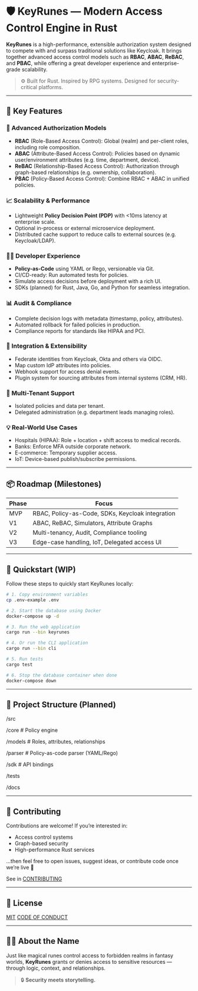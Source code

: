 # 🛡️ KeyRunes — Modern Access Control Engine in Rust

**KeyRunes** is a high-performance, extensible authorization system designed to compete with and surpass traditional solutions like Keycloak. It brings together advanced access control models such as **RBAC**, **ABAC**, **ReBAC**, and **PBAC**, while offering a great developer experience and enterprise-grade scalability.

> ⚙️ Built for Rust. Inspired by RPG systems. Designed for security-critical platforms.

---

## 🚀 Key Features

### 🔐 Advanced Authorization Models

- **RBAC** (Role-Based Access Control): Global (realm) and per-client roles, including role composition.
- **ABAC** (Attribute-Based Access Control): Policies based on dynamic user/environment attributes (e.g. time, department, device).
- **ReBAC** (Relationship-Based Access Control): Authorization through graph-based relationships (e.g. ownership, collaboration).
- **PBAC** (Policy-Based Access Control): Combine RBAC + ABAC in unified policies.

### 📈 Scalability & Performance

- Lightweight **Policy Decision Point (PDP)** with <10ms latency at enterprise scale.
- Optional in-process or external microservice deployment.
- Distributed cache support to reduce calls to external sources (e.g. Keycloak/LDAP).

### 👨‍💻 Developer Experience

- **Policy-as-Code** using YAML or Rego, versionable via Git.
- CI/CD-ready: Run automated tests for policies.
- Simulate access decisions before deployment with a rich UI.
- SDKs (planned) for Rust, Java, Go, and Python for seamless integration.

### 📊 Audit & Compliance

- Complete decision logs with metadata (timestamp, policy, attributes).
- Automated rollback for failed policies in production.
- Compliance reports for standards like HIPAA and PCI.

### 🔌 Integration & Extensibility

- Federate identities from Keycloak, Okta and others via OIDC.
- Map custom IdP attributes into policies.
- Webhook support for access denial events.
- Plugin system for sourcing attributes from internal systems (CRM, HR).

### 🏢 Multi-Tenant Support

- Isolated policies and data per tenant.
- Delegated administration (e.g. department leads managing roles).

### 💡 Real-World Use Cases

- Hospitals (HIPAA): Role + location + shift access to medical records.
- Banks: Enforce MFA outside corporate network.
- E-commerce: Temporary supplier access.
- IoT: Device-based publish/subscribe permissions.

---

## 📦 Roadmap (Milestones)

| Phase | Focus |
|-------|-------|
| MVP   | RBAC, Policy-as-Code, SDKs, Keycloak integration |
| V1    | ABAC, ReBAC, Simulators, Attribute Graphs |
| V2    | Multi-tenancy, Audit, Compliance tooling |
| V3    | Edge-case handling, IoT, Delegated access UI |

---

## 🧪 Quickstart (WIP)

Follow these steps to quickly start KeyRunes locally:

```bash
# 1. Copy environment variables
cp .env-example .env

# 2. Start the database using Docker
docker-compose up -d

# 3. Run the web application
cargo run --bin keyrunes

# 4. Or run the CLI application
cargo run --bin cli

# 5. Run tests 
cargo test

# 6. Stop the database container when done
docker-compose down
```
---

## 📂 Project Structure (Planned)

/src

/core # Policy engine

/models # Roles, attributes, relationships

/parser # Policy-as-code parser (YAML/Rego)

/sdk # API bindings

/tests

/docs

---

## 🤝 Contributing

Contributions are welcome! If you’re interested in:
- Access control systems
- Graph-based security
- High-performance Rust services

…then feel free to open issues, suggest ideas, or contribute code once we’re live 🚀

See in [CONTRIBUTING](CONTRIBUTING.md)

---

## 📄 License

[MIT](LICENSE)
[CODE OF CONDUCT](CODE_OF_CONDUCT.md)

---

## 🧙‍♂️ About the Name

Just like magical runes control access to forbidden realms in fantasy worlds, **KeyRunes** grants or denies access to sensitive resources — through logic, context, and relationships.

> 🔒 **Security meets storytelling.**
